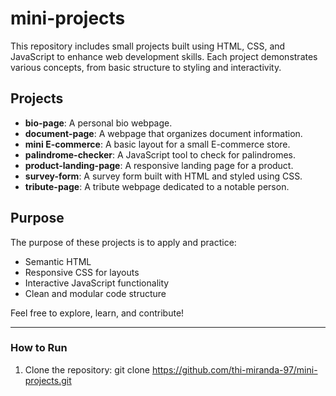 # mini-projects
This repository includes small projects built using HTML, CSS, and JavaScript to enhance web development skills. Each project demonstrates various concepts, from basic structure to styling and interactivity.

## Projects
- **bio-page**: A personal bio webpage.
- **document-page**: A webpage that organizes document information.
- **mini E-commerce**: A basic layout for a small E-commerce store.
- **palindrome-checker**: A JavaScript tool to check for palindromes.
- **product-landing-page**: A responsive landing page for a product.
- **survey-form**: A survey form built with HTML and styled using CSS.
- **tribute-page**: A tribute webpage dedicated to a notable person.

## Purpose
The purpose of these projects is to apply and practice:
- Semantic HTML
- Responsive CSS for layouts
- Interactive JavaScript functionality
- Clean and modular code structure

Feel free to explore, learn, and contribute!

---

### How to Run
1. Clone the repository:
   git clone https://github.com/thi-miranda-97/mini-projects.git
